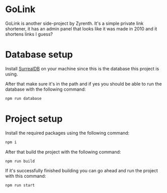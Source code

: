 # GoLink
GoLink is another side-project by Zyrenth. It's a simple private link shortener, it has an admin panel that looks like it was made in 2010 and it shortens links I guess?

# Database setup
Install [SurrealDB](https://surrealdb.com) on your machine since this is the database this project is using.

After that make sure it's in the path and if yes you should be able to run the database with the following command:
```bash
npm run database
```

# Project setup
Install the required packages using the following command:
```bash
npm i
```

After that build the project with the following command:
```bash
npm run build
```

If it's successfully finished building you can go ahead and run the project with this command:
```bash
npm run start
```